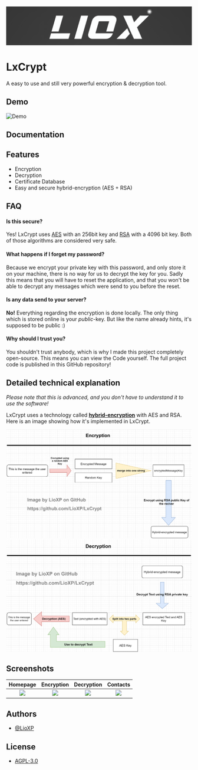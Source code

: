 ![Logo](https://raw.githubusercontent.com/LioXP/LioXP/main/img.png)

# LxCrypt

A easy to use and still very powerful encryption & decryption tool.

## Demo

![Demo](https://placehold.co/500x200)

## Documentation

## Features

- Encryption
- Decryption
- Certificate Database
- Easy and secure hybrid-encryption (AES + RSA)

## FAQ

#### Is this secure?

Yes! LxCrypt uses [AES](https://en.wikipedia.org/wiki/Advanced_Encryption_Standard) with an 256bit key and [RSA](<https://en.wikipedia.org/wiki/RSA_(cryptosystem)>) with a 4096 bit key. Both of those algorithms are considered very safe.

#### What happens if I forget my password?

Because we encrypt your private key with this password, and only store it on your machine, there is no way for us to decrypt the key for you.
Sadly this means that you will have to reset the application, and that you won't be able to decrypt any messages which were send to you before the reset.

#### Is any data send to your server?

**No!** Everything regarding the encryption is done locally. The only thing which is stored online is your _public_-key. But like the name already hints, it's supposed to be public :)

#### Why should I trust you?

You shouldn't trust anybody, which is why I made this project completely open-source. This means you can view the Code yourself. The full project code is published in this GitHub repository!

## Detailed technical explanation

_Please note that this is advanced, and you don't have to understand it to use the software!_

LxCrypt uses a technology called [**hybrid-encryption**](https://en.wikipedia.org/wiki/Hybrid_cryptosystem) with AES and RSA.
Here is an image showing how it's implemented in LxCrypt.

![Image](https://raw.githubusercontent.com/LioXP/LxCrypt/dev/img/hybrid_encryption.png)
![Image](https://raw.githubusercontent.com/LioXP/LxCrypt/dev/img/hybrid_decryption.png)

## Screenshots

|             Homepage              |            Encryption             |            Decryption             |             Contacts              |
| :-------------------------------: | :-------------------------------: | :-------------------------------: | :-------------------------------: |
| ![](https://placehold.co/100x100) | ![](https://placehold.co/100x100) | ![](https://placehold.co/100x100) | ![](https://placehold.co/100x100) |

## Authors

- [@LioXP](https://github.com/LioXP)

## License

- [AGPL-3.0](https://choosealicense.com/licenses/agpl-3.0/)
